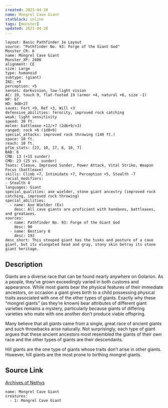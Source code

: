 ```yaml
---
created: 2023-04-28
name: Mongrel Cave Giant
statblock: inline
tags: [monster]
updated: 2023-04-28
---
```

```statblock
layout: Basic Pathfinder 1e Layout
source: "Pathfinder No. 93: Forge of the Giant God"
Monster_CR: 6
name: Mongrel Cave Giant
Monster_XP: 2400
alignment: CE
size: Large
type: humanoid
subtype: (giant)
INI: +0
perception: +5
senses: darkvision, low-light vision
AC: 19, touch 9, flat-footed 19 (armor +4, natural +6, size -1)
HP: 67
HD: 9d8+27
saves: Fort +9, Ref +3, Will +3
defensive_abilities: ferocity, improved rock catching
weak: light sensitivity
speed: 30 ft.
melee: battleaxe +12/+7 (2d6+9/×3)
ranged: rock +6 (1d8+9)
special_attacks: improved rock throwing (140 ft.)
space: 10 ft.
reach: 10 ft.
pf1e_stats: [23, 10, 17, 6, 10, 7]
BAB: 6
CMB: 13 (+15 sunder)
CMD: 23 (25 vs. sunder)
feats: Cleave, Improved Sunder, Power Attack, Vital Strike, Weapon Focus (battleaxe)
skills: Climb +7, Intimidate +7, Perception +5, Stealth -7
racial_modifiers:
- Stealth 4
languages: Giant
special_qualities: axe wielder, stone giant ancestry (improved rock catching, improved rock throwing)
special_abilities:
  - name: Axe Wielder (Ex)
    desc: All cave giants are proficient with handaxes, battleaxes, and greataxes.
sources:
  - name: Pathfinder No. 93: Forge of the Giant God
    desc: 90
  - name: Bestiary 6
    desc: 192
desc_short: This stooped giant has the tusks and posture of a cave giant, but its elongated head and gray, stony skin betray its stone giant heritage.
```
## Description
Giants are a diverse race that can be found nearly anywhere on Golarion. As a people, they’ve grown exceedingly varied in both customs and appearance. While most giants bear the physical features of their immediate ancestors, on occasion a giant gives birth to a child possessing physical traits associated with one of the other types of giants. Exactly why these “mongrel giants” (as they’re known) bear attributes of different giant varieties remains a mystery, particularly because giants of differing varieties who mate with one another don’t produce viable offspring.

Many believe that all giants came from a single, great race of ancient giants and such throwbacks arise naturally. Not surprisingly, each type of giant argues that these ancient ancestors most resembled the giants of their own race and the other types of giants are their descendants.

Hill giants are the one type of giants whose traits don’t arise in other giants. However, hill giants are the most prone to birthing mongrel giants.
## Source Link
[Archives of Nethys](https://aonprd.com/MonsterDisplay.aspx?ItemName=Mongrel%20Cave%20Giant)
```encounter-table
name: Mongrel Cave Giant
creatures:
  - 1: Mongrel Cave Giant
```
